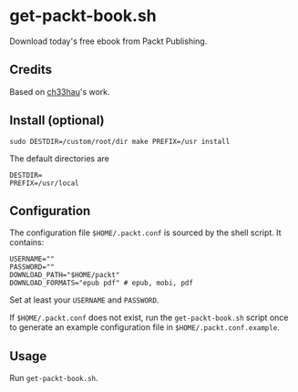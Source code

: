 # get-packt-book.sh

Download today's free ebook from Packt Publishing.

## Credits

Based on [ch33hau](https://github.com/ch33hau/packt_free_learning)'s work.

## Install (optional)

```sudo DESTDIR=/custom/root/dir make PREFIX=/usr install```

The default directories are
```
DESTDIR=
PREFIX=/usr/local
```

## Configuration

The configuration file `$HOME/.packt.conf` is sourced by the shell script.
It contains:
```
USERNAME=""
PASSWORD=""
DOWNLOAD_PATH="$HOME/packt"
DOWNLOAD_FORMATS="epub pdf" # epub, mobi, pdf 
```
Set at least your `USERNAME` and `PASSWORD`.

If `$HOME/.packt.conf` does not exist, run the `get-packt-book.sh` script once
to generate an example configuration file in `$HOME/.packt.conf.example`.

## Usage

Run `get-packt-book.sh`.
